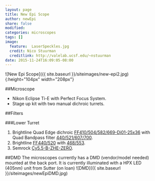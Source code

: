 ```yaml
---
layout: page
title: New Epi Scope
author: newEpi
share: false
modified:
categories: microscopes
tags: []
image:
  feature:  LaserSpeckles.jpg
  credit: Nico Stuurman
  creditlink: http://valelab.ucsf.edu/~nstuurman
date: 2015-11-24T16:09:05-08:00
---
```

![New Epi Scope]({{ site.baseurl }}/siteimages/new-epi2.jpg){:height="104px" width="208px"}


##Microscope 
* Nikon Eclipse Ti-E with Perfect Focus System.  
* Stage up kit with two manual dichroic turrets.  

##Filters

###Lower Turret   
1. Brightline Quad Edge dichroic [FF410/504/582/669-Di01-25x36](https://www.semrock.com/FilterDetails.aspx?id=FF410/504/582/669-Di01-25x36) with Quad Bandpass filter [440/521/607/700](https://www.semrock.com/FilterDetails.aspx?id=FF01-440/521/607/700-25).  
2. Brightline [FF440/520](https://www.semrock.com/FilterDetails.aspx?id=FF440/520-Di01-25x36) with  [468/553](https://www.semrock.com/FilterDetails.aspx?id=FF01-468/553-25).  
3. Semrock [Cy5.5-B-ZHE-ZERO](https://www.semrock.com/SetDetails.aspx?id=2774).  

##DMD
The microscopes currently has a DMD (vendor/model needed) mounted at the back port. It is currently illuminated with a HPX LED (405nm) unit from Sutter (on loan) 
![DMD]({{ site.baseurl }}/siteimages/newEpiDMD.jpg)
